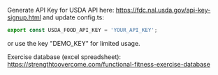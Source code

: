 Generate API Key for USDA API here: https://fdc.nal.usda.gov/api-key-signup.html and update config.ts:
```ts
export const USDA_FOOD_API_KEY = 'YOUR_API_KEY';
```
or use the key "DEMO_KEY" for limited usage.

Exercise database (excel spreadsheet): https://strengthtoovercome.com/functional-fitness-exercise-database